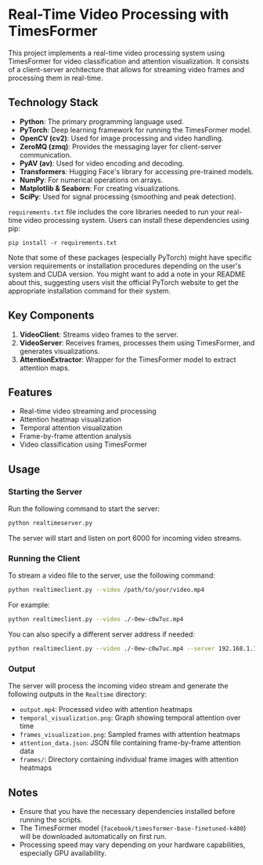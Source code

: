 
# Real-Time Video Processing with TimesFormer

This project implements a real-time video processing system using TimesFormer for video classification and attention visualization. It consists of a client-server architecture that allows for streaming video frames and processing them in real-time.

## Technology Stack

- **Python**: The primary programming language used.
- **PyTorch**: Deep learning framework for running the TimesFormer model.
- **OpenCV (cv2)**: Used for image processing and video handling.
- **ZeroMQ (zmq)**: Provides the messaging layer for client-server communication.
- **PyAV (av)**: Used for video encoding and decoding.
- **Transformers**: Hugging Face's library for accessing pre-trained models.
- **NumPy**: For numerical operations on arrays.
- **Matplotlib & Seaborn**: For creating visualizations.
- **SciPy**: Used for signal processing (smoothing and peak detection).


`requirements.txt` file includes the core libraries needed to run your real-time video processing system. Users can install these dependencies using pip:

```
pip install -r requirements.txt
```

Note that some of these packages (especially PyTorch) might have specific version requirements or installation procedures depending on the user's system and CUDA version. You might want to add a note in your README about this, suggesting users visit the official PyTorch website to get the appropriate installation command for their system.


## Key Components

1. **VideoClient**: Streams video frames to the server.
2. **VideoServer**: Receives frames, processes them using TimesFormer, and generates visualizations.
3. **AttentionExtractor**: Wrapper for the TimesFormer model to extract attention maps.

## Features

- Real-time video streaming and processing
- Attention heatmap visualization
- Temporal attention visualization
- Frame-by-frame attention analysis
- Video classification using TimesFormer

## Usage

### Starting the Server

Run the following command to start the server:

```bash
python realtimeserver.py
```

The server will start and listen on port 6000 for incoming video streams.

### Running the Client

To stream a video file to the server, use the following command:

```bash
python realtimeclient.py --video /path/to/your/video.mp4
```

For example:

```bash
python realtimeclient.py --video ./-0ew-c0w7uc.mp4
```

You can also specify a different server address if needed:

```bash
python realtimeclient.py --video ./-0ew-c0w7uc.mp4 --server 192.168.1.100
```

### Output

The server will process the incoming video stream and generate the following outputs in the `Realtime` directory:

- `output.mp4`: Processed video with attention heatmaps
- `temporal_visualization.png`: Graph showing temporal attention over time
- `frames_visualization.png`: Sampled frames with attention heatmaps
- `attention_data.json`: JSON file containing frame-by-frame attention data
- `frames/`: Directory containing individual frame images with attention heatmaps

## Notes

- Ensure that you have the necessary dependencies installed before running the scripts.
- The TimesFormer model (`facebook/timesformer-base-finetuned-k400`) will be downloaded automatically on first run.
- Processing speed may vary depending on your hardware capabilities, especially GPU availability.

```
